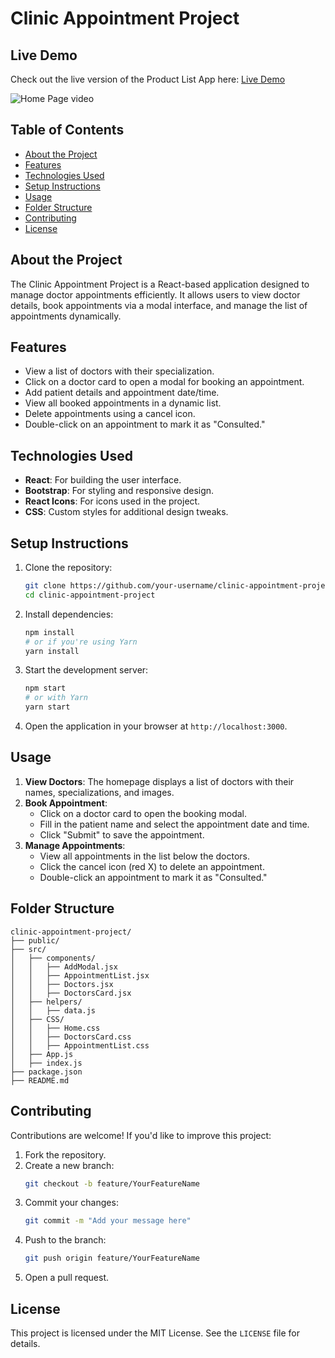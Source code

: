 # Clinic Appointment Project

## **Live Demo**
Check out the live version of the Product List App here: [Live Demo](https://myproduct-list.netlify.app/)

![Home Page video](./public/img/home.gif)

## Table of Contents

- [About the Project](#about-the-project)
- [Features](#features)
- [Technologies Used](#technologies-used)
- [Setup Instructions](#setup-instructions)
- [Usage](#usage)
- [Folder Structure](#folder-structure)
- [Contributing](#contributing)
- [License](#license)

## About the Project

The Clinic Appointment Project is a React-based application designed to manage doctor appointments efficiently. It allows users to view doctor details, book appointments via a modal interface, and manage the list of appointments dynamically.

## Features

- View a list of doctors with their specialization.
- Click on a doctor card to open a modal for booking an appointment.
- Add patient details and appointment date/time.
- View all booked appointments in a dynamic list.
- Delete appointments using a cancel icon.
- Double-click on an appointment to mark it as "Consulted."

## Technologies Used

- **React**: For building the user interface.
- **Bootstrap**: For styling and responsive design.
- **React Icons**: For icons used in the project.
- **CSS**: Custom styles for additional design tweaks.

## Setup Instructions

1. Clone the repository:
   ```bash
   git clone https://github.com/your-username/clinic-appointment-project.git
   cd clinic-appointment-project
   ```

2. Install dependencies:
   ```bash
   npm install
   # or if you're using Yarn
   yarn install
   ```

3. Start the development server:
   ```bash
   npm start
   # or with Yarn
   yarn start
   ```

4. Open the application in your browser at `http://localhost:3000`.

## Usage

1. **View Doctors**: The homepage displays a list of doctors with their names, specializations, and images.
2. **Book Appointment**:
   - Click on a doctor card to open the booking modal.
   - Fill in the patient name and select the appointment date and time.
   - Click "Submit" to save the appointment.
3. **Manage Appointments**:
   - View all appointments in the list below the doctors.
   - Click the cancel icon (red X) to delete an appointment.
   - Double-click an appointment to mark it as "Consulted."

## Folder Structure

```
clinic-appointment-project/
├── public/
├── src/
│   ├── components/
│   │   ├── AddModal.jsx
│   │   ├── AppointmentList.jsx
│   │   ├── Doctors.jsx
│   │   ├── DoctorsCard.jsx
│   ├── helpers/
│   │   ├── data.js
│   ├── CSS/
│   │   ├── Home.css
│   │   ├── DoctorsCard.css
│   │   ├── AppointmentList.css
│   ├── App.js
│   ├── index.js
├── package.json
├── README.md
```

## Contributing

Contributions are welcome! If you'd like to improve this project:

1. Fork the repository.
2. Create a new branch:
   ```bash
   git checkout -b feature/YourFeatureName
   ```
3. Commit your changes:
   ```bash
   git commit -m "Add your message here"
   ```
4. Push to the branch:
   ```bash
   git push origin feature/YourFeatureName
   ```
5. Open a pull request.

## License

This project is licensed under the MIT License. See the `LICENSE` file for details.

